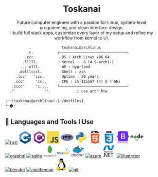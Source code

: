 <h1 align="center"> Toskanai </h1>

<p align="center">
  Future computer engineer with a passion for Linux, system-level programming, and clean interface design.<br>
  I build full stack apps, customize every layer of my setup and refine my workflow from kernel to UI.
</p>
 


     
``` 
           .             ​ toskanai@archlinux 
          .c.           ┌───────────────────────────────┐ 
         .ccc.           ​ OS : Arch Linux x86_64 
        .lllll.          ​ Kernel :  6.14.9-arch1-1 
       ..;'olll.         ​ WM : Hyprland 
      .dolllcccl.        ​ Shell : zsh
     .lcc'   'ccc.       ​ Uptime : 20 years
    .ccc'     'cc:.      ​ CPU : i5-1155G7 (4) @ 4 GHz
   .cccc'     'c:;..    └───────────────────────────────┘ 
  ."'             '".            i use arch btw

┌──(toskanai@archlinux)-[~/dotfiles]
└─🏠~ 
```

<h2>🚀 Languages and Tools I Use</h2>
<p>
  <a target="_blank" href="https://www.vectorlogo.zone/logos/rust-lang/rust-lang-icon.svg" style="display: inline-block;">
  <img src="https://www.vectorlogo.zone/logos/rust-lang/rust-lang-icon.svg" alt="rust" width="42" height="42" />
</a>
<a target="_blank" href="https://raw.githubusercontent.com/devicons/devicon/master/icons/cplusplus/cplusplus-original.svg" style="display: inline-block;">
  <img src="https://raw.githubusercontent.com/devicons/devicon/master/icons/cplusplus/cplusplus-original.svg" alt="cplusplus" width="42" height="42" />
</a>
<a target="_blank" href="https://raw.githubusercontent.com/devicons/devicon/master/icons/csharp/csharp-original.svg" style="display: inline-block;">
  <img src="https://raw.githubusercontent.com/devicons/devicon/master/icons/csharp/csharp-original.svg" alt="csharp" width="42" height="42" />
</a>
<a target="_blank" href="https://raw.githubusercontent.com/devicons/devicon/master/icons/javascript/javascript-original.svg" style="display: inline-block;">
  <img src="https://raw.githubusercontent.com/devicons/devicon/master/icons/javascript/javascript-original.svg" alt="javascript" width="42" height="42" />
</a>
<a target="_blank" href="https://raw.githubusercontent.com/devicons/devicon/master/icons/php/php-original.svg" style="display: inline-block;">
  <img src="https://raw.githubusercontent.com/devicons/devicon/master/icons/php/php-original.svg" alt="php" width="42" height="42" />
</a>
<a target="_blank" href="https://raw.githubusercontent.com/devicons/devicon/master/icons/python/python-original.svg" style="display: inline-block;">
  <img src="https://raw.githubusercontent.com/devicons/devicon/master/icons/python/python-original.svg" alt="python" width="42" height="42" />
</a>
<a target="_blank" href="https://raw.githubusercontent.com/devicons/devicon/master/icons/html5/html5-original-wordmark.svg" style="display: inline-block;">
  <img src="https://raw.githubusercontent.com/devicons/devicon/master/icons/html5/html5-original-wordmark.svg" alt="html5" width="42" height="42" />
</a>
<a target="_blank" href="https://raw.githubusercontent.com/devicons/devicon/master/icons/css3/css3-original-wordmark.svg" style="display: inline-block;">
  <img src="https://raw.githubusercontent.com/devicons/devicon/master/icons/css3/css3-original-wordmark.svg" alt="css3" width="42" height="42" />
</a>
<a target="_blank" href="https://raw.githubusercontent.com/devicons/devicon/master/icons/bootstrap/bootstrap-plain-wordmark.svg" style="display: inline-block;">
  <img src="https://raw.githubusercontent.com/devicons/devicon/master/icons/bootstrap/bootstrap-plain-wordmark.svg" alt="bootstrap" width="42" height="42" />
</a>
<a target="_blank" href="https://raw.githubusercontent.com/devicons/devicon/master/icons/nodejs/nodejs-original-wordmark.svg" style="display: inline-block;">
  <img src="https://raw.githubusercontent.com/devicons/devicon/master/icons/nodejs/nodejs-original-wordmark.svg" alt="nodejs" width="42" height="42" />
</a>
<a target="_blank" href="https://www.vectorlogo.zone/logos/graphql/graphql-icon.svg" style="display: inline-block;">
  <img src="https://www.vectorlogo.zone/logos/graphql/graphql-icon.svg" alt="graphql" width="42" height="42" />
</a>
<a target="_blank" href="https://www.vectorlogo.zone/logos/sqlite/sqlite-icon.svg" style="display: inline-block;">
  <img src="https://www.vectorlogo.zone/logos/sqlite/sqlite-icon.svg" alt="sqlite" width="42" height="42" />
</a>
<a target="_blank" href="https://raw.githubusercontent.com/devicons/devicon/master/icons/mongodb/mongodb-original-wordmark.svg" style="display: inline-block;">
  <img src="https://raw.githubusercontent.com/devicons/devicon/master/icons/mongodb/mongodb-original-wordmark.svg" alt="mongodb" width="42" height="42" />
</a>
<a target="_blank" href="https://raw.githubusercontent.com/devicons/devicon/master/icons/mysql/mysql-original-wordmark.svg" style="display: inline-block;">
  <img src="https://raw.githubusercontent.com/devicons/devicon/master/icons/mysql/mysql-original-wordmark.svg" alt="mysql" width="42" height="42" />
</a>
<a target="_blank" href="https://raw.githubusercontent.com/devicons/devicon/master/icons/docker/docker-original-wordmark.svg" style="display: inline-block;">
  <img src="https://raw.githubusercontent.com/devicons/devicon/master/icons/docker/docker-original-wordmark.svg" alt="docker" width="42" height="42" />
</a>
<a target="_blank" href="https://www.vectorlogo.zone/logos/microsoft_azure/microsoft_azure-icon.svg" style="display: inline-block;">
  <img src="https://www.vectorlogo.zone/logos/microsoft_azure/microsoft_azure-icon.svg" alt="azure" width="42" height="42" />
</a>
<a target="_blank" href="https://raw.githubusercontent.com/devicons/devicon/master/icons/dot-net/dot-net-original-wordmark.svg" style="display: inline-block;">
  <img src="https://raw.githubusercontent.com/devicons/devicon/master/icons/dot-net/dot-net-original-wordmark.svg" alt="dotnet" width="42" height="42" />
</a>
<a target="_blank" href="https://www.vectorlogo.zone/logos/adobe_illustrator/adobe_illustrator-icon.svg" style="display: inline-block;">
  <img src="https://www.vectorlogo.zone/logos/adobe_illustrator/adobe_illustrator-icon.svg" alt="illustrator" width="42" height="42" />
</a>
<a target="_blank" href="https://download.blender.org/branding/community/blender_community_badge_white.svg" style="display: inline-block;">
  <img src="https://download.blender.org/branding/community/blender_community_badge_white.svg" alt="blender" width="42" height="42" />
</a>
<a target="_blank" href="https://raw.githubusercontent.com/leungwensen/svg-icon/b84b3f3a3da329b7c1d02346865f8e98beb05413/dist/svg/logos/middleman.svg" style="display: inline-block;">
  <img src="https://raw.githubusercontent.com/leungwensen/svg-icon/b84b3f3a3da329b7c1d02346865f8e98beb05413/dist/svg/logos/middleman.svg" alt="middleman" width="42" height="42" />
</a>
<a target="_blank" href="https://raw.githubusercontent.com/devicons/devicon/master/icons/linux/linux-original.svg" style="display: inline-block;">
  <img src="https://raw.githubusercontent.com/devicons/devicon/master/icons/linux/linux-original.svg" alt="linux" width="42" height="42" />
</a>
<a target="_blank" href="https://www.vectorlogo.zone/logos/git-scm/git-scm-icon.svg" style="display: inline-block;">
  <img src="https://www.vectorlogo.zone/logos/git-scm/git-scm-icon.svg" alt="git" width="42" height="42" />
</a>


</p>



